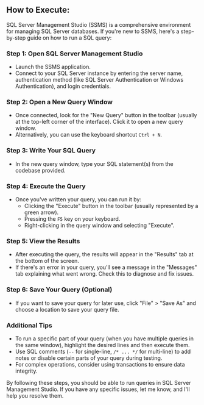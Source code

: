 ## How to Execute:

SQL Server Management Studio (SSMS) is a comprehensive environment for managing SQL Server databases. If you're new to SSMS, here's a step-by-step guide on how to run a SQL query:

### Step 1: Open SQL Server Management Studio
- Launch the SSMS application.
- Connect to your SQL Server instance by entering the server name, authentication method (like SQL Server Authentication or Windows Authentication), and login credentials.

### Step 2: Open a New Query Window
- Once connected, look for the "New Query" button in the toolbar (usually at the top-left corner of the interface). Click it to open a new query window.
- Alternatively, you can use the keyboard shortcut `Ctrl + N`.

### Step 3: Write Your SQL Query
- In the new query window, type your SQL statement(s) from the codebase provided.

### Step 4: Execute the Query
- Once you've written your query, you can run it by:
  - Clicking the "Execute" button in the toolbar (usually represented by a green arrow).
  - Pressing the `F5` key on your keyboard.
  - Right-clicking in the query window and selecting "Execute".

### Step 5: View the Results
- After executing the query, the results will appear in the "Results" tab at the bottom of the screen.
- If there's an error in your query, you'll see a message in the "Messages" tab explaining what went wrong. Check this to diagnose and fix issues.

### Step 6: Save Your Query (Optional)
- If you want to save your query for later use, click "File" > "Save As" and choose a location to save your query file.

### Additional Tips
- To run a specific part of your query (when you have multiple queries in the same window), highlight the desired lines and then execute them.
- Use SQL comments (`--` for single-line, `/* ... */` for multi-line) to add notes or disable certain parts of your query during testing.
- For complex operations, consider using transactions to ensure data integrity.

By following these steps, you should be able to run queries in SQL Server Management Studio. If you have any specific issues, let me know, and I'll help you resolve them.
